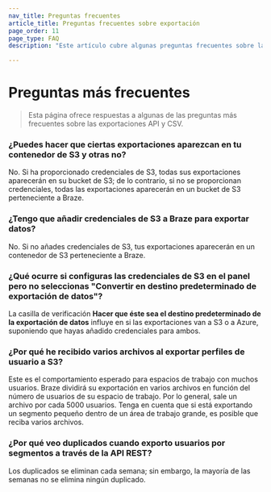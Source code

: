 ```yaml
---
nav_title: Preguntas frecuentes
article_title: Preguntas frecuentes sobre exportación
page_order: 11
page_type: FAQ
description: "Este artículo cubre algunas preguntas frecuentes sobre las exportaciones API y CSV."

---
```


# Preguntas más frecuentes

> Esta página ofrece respuestas a algunas de las preguntas más frecuentes sobre las exportaciones API y CSV.

### ¿Puedes hacer que ciertas exportaciones aparezcan en tu contenedor de S3 y otras no?

No. Si ha proporcionado credenciales de S3, todas sus exportaciones aparecerán en su bucket de S3; de lo contrario, si no se proporcionan credenciales, todas las exportaciones aparecerán en un bucket de S3 perteneciente a Braze.

### ¿Tengo que añadir credenciales de S3 a Braze para exportar datos?

No. Si no añades credenciales de S3, tus exportaciones aparecerán en un contenedor de S3 perteneciente a Braze.

### ¿Qué ocurre si configuras las credenciales de S3 en el panel pero no seleccionas "Convertir en destino predeterminado de exportación de datos"?

La casilla de verificación **Hacer que éste sea el destino predeterminado de la exportación de datos** influye en si las exportaciones van a S3 o a Azure, suponiendo que hayas añadido credenciales para ambos.

### ¿Por qué he recibido varios archivos al exportar perfiles de usuario a S3?

Este es el comportamiento esperado para espacios de trabajo con muchos usuarios. Braze dividirá su exportación en varios archivos en función del número de usuarios de su espacio de trabajo. Por lo general, sale un archivo por cada 5000 usuarios. Tenga en cuenta que si está exportando un segmento pequeño dentro de un área de trabajo grande, es posible que reciba varios archivos.

### ¿Por qué veo duplicados cuando exporto usuarios por segmentos a través de la API REST?

 Los duplicados se eliminan cada semana; sin embargo, la mayoría de las semanas no se elimina ningún duplicado.
